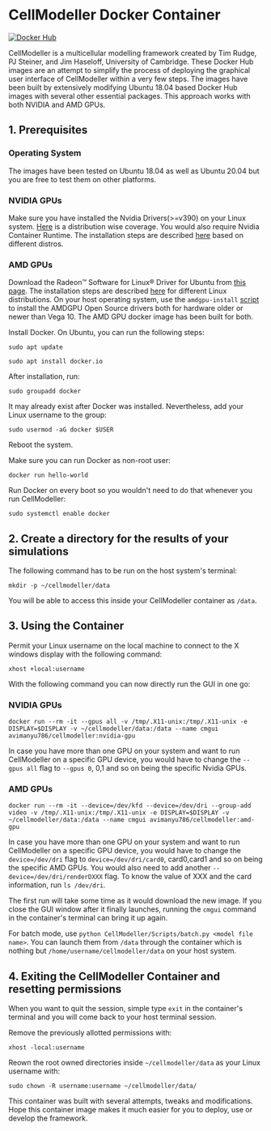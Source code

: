 # CellModeller Docker Container
[![Docker Hub](https://img.shields.io/docker/v/avimanyu786/cellmodeller/4.3.1?label=Docker%20Hub)](https://hub.docker.com/r/avimanyu786/cellmodeller)

CellModeller is a multicellular modelling framework created by Tim Rudge, PJ Steiner, and Jim Haseloff, University of Cambridge. These Docker Hub images are an attempt to simplify the process of deploying the graphical user interface of CellModeller within a very few steps. The images have been built by extensively modifying Ubuntu 18.04 based Docker Hub images with several other essential packages. This approach works with both NVIDIA and AMD GPUs.

## 1. Prerequisites

### Operating System

The images have been tested on Ubuntu 18.04 as well as Ubuntu 20.04 but you are free to test them on other platforms.

### NVIDIA GPUs

Make sure you have installed the Nvidia Drivers(>=v390) on your Linux system. [Here](https://linuxhint.com/install-nvidia-drivers-linux/) is a distribution wise coverage. You would also require Nvidia Container Runtime. The installation steps are described [here](https://github.com/NVIDIA/nvidia-container-runtime) based on different distros.

### AMD GPUs

Download the Radeon™ Software for Linux® Driver for Ubuntu from [this page](https://www.amd.com/en/support/). The installation steps are described [here](https://amdgpu-install.readthedocs.io/en/latest/) for different Linux distributions. On your host operating system, use the `amdgpu-install` [script](https://amdgpu-install.readthedocs.io/en/latest/install-script.html)  to install the AMDGPU Open Source drivers both for hardware older or newer than Vega 10. The AMD GPU docker image has been built for both.

Install Docker. On Ubuntu, you can run the following steps:

`sudo apt update`

`sudo apt install docker.io`

After installation, run:

`sudo groupadd docker`

It may already exist after Docker was installed. Nevertheless, add your Linux username to the group:

`sudo usermod -aG docker $USER`

Reboot the system.

Make sure you can run Docker as non-root user:

`docker run hello-world`

Run Docker on every boot so you wouldn't need to do that whenever you run CellModeller:

`sudo systemctl enable docker`

## 2. Create a directory for the results of your simulations

The following command has to be run on the host system's terminal:

`mkdir -p ~/cellmodeller/data`

You will be able to access this inside your CellModeller container as `/data`.

## 3. Using the Container

Permit your Linux username on the local machine to connect to the X windows display with the following command:

`xhost +local:username`

With the following command you can now directly run the GUI in one go:

### NVIDIA GPUs

`docker run --rm -it --gpus all -v /tmp/.X11-unix:/tmp/.X11-unix -e DISPLAY=$DISPLAY -v ~/cellmodeller/data:/data --name cmgui avimanyu786/cellmodeller:nvidia-gpu`

In case you have more than one GPU on your system and want to run CellModeller on a specific GPU device, you would have to change the `--gpus all` flag to `--gpus 0`, 0,1 and so on being the specific Nvidia GPUs.

### AMD GPUs

`docker run --rm -it --device=/dev/kfd --device=/dev/dri --group-add video -v /tmp/.X11-unix:/tmp/.X11-unix -e DISPLAY=$DISPLAY -v ~/cellmodeller/data:/data --name cmgui avimanyu786/cellmodeller:amd-gpu`

In case you have more than one GPU on your system and want to run CellModeller on a specific GPU device, you would have to change the `device=/dev/dri` flag to `device=/dev/dri/card0`, card0,card1 and so on being the specific AMD GPUs. You would also need to add another `--device=/dev/dri/renderDXXX` flag. To know the value of XXX and the card information, run `ls /dev/dri`.

The first run will take some time as it would download the new image. If you close the GUI window after it finally launches, running the `cmgui` command in the container's terminal can bring it up again.

For batch mode, use `python CellModeller/Scripts/batch.py <model file name>`. You can launch them from `/data` through the container which is nothing but `/home/username/cellmodeller/data` on your host system.

## 4. Exiting the CellModeller Container and resetting permissions

When you want to quit the session, simple type `exit` in the container's terminal and you will come back to your host terminal session.

Remove the previously allotted permissions with:

`xhost -local:username`

Reown the root owned directories inside `~/cellmodeller/data` as your Linux username with:

`sudo chown -R username:username ~/cellmodeller/data/`

This container was built with several attempts, tweaks and modifications. Hope this container image makes it much easier for you to deploy, use or develop the framework.
